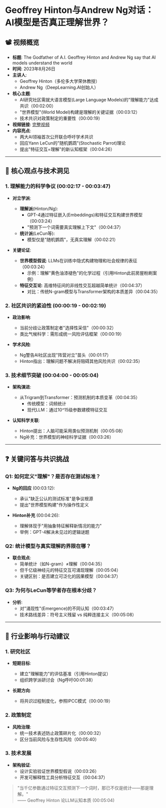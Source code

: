 # Geoffrey Hinton与Andrew Ng对话：AI模型是否真正理解世界？

## 📽️ 视频概览
- **标题**: The Godfather of A.I. Geoffrey Hinton and Andrew Ng say that AI models understand the world
- **时间**: 2023年8月26日
- **主讲人**: 
  - Geoffrey Hinton（多伦多大学荣休教授）
  - Andrew Ng（DeepLearning.AI创始人）
- **核心主题**: 
  - AI研究社区需就大语言模型(Large Language Models)的"理解能力"达成共识（00:02:00）
  - "世界模型"(World Model)构建是理解的关键证据（00:03:12）
  - 技术共识对政策制定的重要性（00:00:19）
- **视频链接**: [完整视频](https://www.youtube.com/watch?v=TyF-DQ_w5DE) 
- **内容亮点**:
  - 两大AI领袖首次公开联合呼吁学术共识
  - 回应Yann LeCun的"随机鹦鹉"(Stochastic Parrot)理论
  - 提出"特征交互=理解"的新认知框架（00:04:26）

---

## 🎯 核心观点与技术洞见

### 1. **理解能力的科学争议** (00:02:17 - 00:03:47)
- **对立学派**:
  - **理解派**(Hinton/Ng): 
    - GPT-4通过特征嵌入(Embeddings)和特征交互构建世界模型（00:03:24）
    - "预测下一个词需要真实理解上下文"（00:04:37）
  - **统计派**(LeCun等): 
    - 模型仅是"随机鹦鹉"，无真实理解（00:02:21）

- **关键论证**:
  - **世界模型假说**: LLMs在训练中隐式构建物理和社会规律的表征（00:03:24）
    - 示例：理解"黄色油漆褪色"的化学过程（引用Hinton此前房屋粉刷案例）
  - **特征交互论**: 高维特征间的非线性交互超越简单统计（00:04:37）
    - 对比：传统N-gram模型与Transformer架构的本质差异（00:04:35）

### 2. **社区共识的紧迫性** (00:00:19 - 00:02:19)
- **政治影响**:
  - 当前分歧让政策制定者"选择性采信"（00:00:32）
  - 类比气候科学：需形成统一风险评估框架（00:00:19）

- **学术风险**:
  - Ng警告AI社区出现"阵营对立"苗头（00:01:17）
  - Hinton指出：理解问题不解决将阻碍其他风险共识（00:02:35）

### 3. **技术细节突破** (00:04:00 - 00:05:04)
- **架构演进**:
  - 从Trigram到Transformer：预测机制的本质变革（00:04:35）
    - 传统模型：词频统计
    - 现代LLM：通过10^15级参数建模特征交互

- **认知科学关联**:
  - Hinton提出：人脑可能采用类似预测机制（00:05:08）
  - Ng补充：世界模型的神经科学证据（00:03:26）

---

## ❓ 关键问答与共识挑战

### Q1: 如何定义"理解"？是否存在测试标准？
- **Ng的回应** (00:03:12):
  - 承认"缺乏公认的测试标准"是争议根源
  - 提出"世界模型构建"作为操作性定义

- **Hinton补充** (00:04:26):
  - 理解体现于"用抽象特征解释新情况的能力"
  - 举例：GPT-4解决未见过的逻辑谜题

### Q2: 统计模型与真实理解的界限在哪？
- **联合观点**:
  - 简单统计（如N-gram）≠理解（00:04:35）
  - 但千亿级神经元的特征交互可涌现理解（00:05:04）
  - 关键区别：是否建立可泛化的因果模型（00:04:37）

### Q3: 为何与LeCun等学者存在根本分歧？
- **分析**:
  - 对"涌现性"(Emergence)的不同认知（00:03:47）
  - 技术路线差异：符号主义残留 vs 纯粹连接主义（00:05:08）

---

## 🔮 行业影响与行动建议

### 1. **研究社区**
- **短期目标**:
  - 建立"理解能力"的评估基准（引用Hinton提议）
  - 组织跨学派研讨会（Ng呼吁00:01:38）

- **长期方向**:
  - 将共识过程制度化，参照IPCC模式（00:00:19）

### 2. **政策制定**
- **风险治理**:
  - 统一技术表述防止政策碎片化（00:00:32）
  - 区分当前风险与生存性风险（00:05:40）

### 3. **技术发展**
- **架构验证**:
  - 设计实验验证世界模型假说（00:03:26）
  - 开发可解释性工具分析特征交互（00:04:37）

> "当千亿参数通过特征交互预测下一个词时，那已不仅是统计——那是理解。"  
> —— Geoffrey Hinton 论LLM认知本质 (00:05:04)
